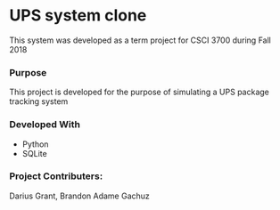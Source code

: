 # UPS system clone
This system was developed as a term project for CSCI 3700 during Fall 2018

### Purpose
This project is developed for the purpose of simulating a UPS package tracking system

### Developed With
* Python
* SQLite

### Project Contributers:
Darius Grant, Brandon Adame Gachuz